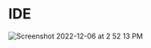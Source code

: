 # IDE
![Screenshot 2022-12-06 at 2 52 13 PM](https://user-images.githubusercontent.com/108974484/205871551-7c0da7f2-4f80-4d53-9737-79bfa8e32ae8.png)
